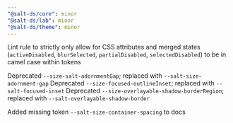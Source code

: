 ```yaml
---
"@salt-ds/core": minor
"@salt-ds/lab": minor
"@salt-ds/theme": minor
---
```


Lint rule to strictly only allow for CSS attributes and merged states (`activeDisabled`, `blurSelected`, `partialDisabled`, `selectedDisabled`) to be in camel case within tokens

Deprecated `--size-salt-adornmentGap`; replaced with `--salt-size-adornment-gap`
Deprecated `--size-focused-outlineInset`; replaced with `--salt-focused-inset`
Deprecated `--size-overlayable-shadow-borderRegion`; replaced with `--salt-overlayable-shadow-border`

Added missing token `--salt-size-container-spacing` to docs
